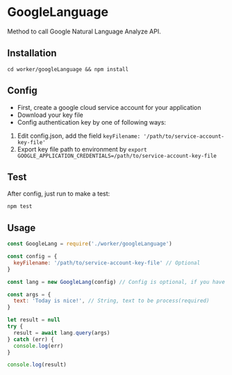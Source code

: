 # GoogleLanguage
Method to call Google Natural Language Analyze API.
## Installation
~~~shell
cd worker/googleLanguage && npm install
~~~
## Config
* First, create a google cloud service account for your application
* Download your key file
* Config authentication key by one of following ways:
1. Edit config.json, add the field `keyFilename: '/path/to/service-account-key-file'`
2. Export key file path to environment by `export GOOGLE_APPLICATION_CREDENTIALS=/path/to/service-account-key-file`

## Test
After config, just run to make a test:
~~~
npm test
~~~
## Usage
~~~javascript
const GoogleLang = require('./worker/googleLanguage')

const config = {
  keyFilename: '/path/to/service-account-key-file' // Optional
}

const lang = new GoogleLang(config) // Config is optional, if you have exported your key file into environment, this can be omitted

const args = {
  text: 'Today is nice!', // String, text to be process(required)
}

let result = null
try {
  result = await lang.query(args)
} catch (err) {
  console.log(err)
}

console.log(result)
~~~
